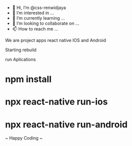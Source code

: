 - 👋 Hi, I’m @css-renwidjaya
- 👀 I’m interested in ...
- 🌱 I’m currently learning ...
- 💞️ I’m looking to collaborate on ...
- 📫 How to reach me ...

We are project apps react native IOS and Android

Starting rebuild 

run Aplications

# npm install

# npx react-native run-ios
# npx react-native run-android

~ Happy Coding ~
